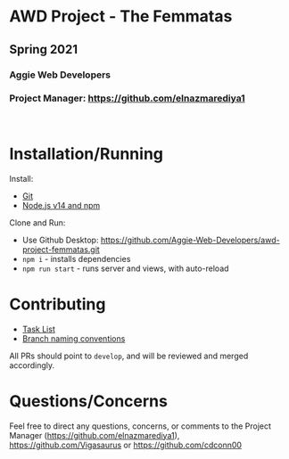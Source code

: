 # AWD Project - The Femmatas
## Spring 2021
### Aggie Web Developers
### Project Manager: https://github.com/elnazmarediya1

<br>

# Installation/Running

Install:
 - [Git](https://github.com/git-guides/install-git)
 - [Node.js v14 and npm](https://nodejs.org/en/download/)

Clone and Run:
 - Use Github Desktop: https://github.com/Aggie-Web-Developers/awd-project-femmatas.git
 - `npm i` - installs dependencies
 - `npm run start` - runs server and views, with auto-reload

# Contributing

- [Task List](https://github.com/Aggie-Web-Developers/awd-project-femmatas/issues)
- [Branch naming conventions](https://docs.google.com/document/d/1dLoyBDeHLzvxWZqIHKQEIWeaIm0GfFFOTaxoUZz1yEs/view)

All PRs should point to `develop`, and will be reviewed and merged accordingly.

# Questions/Concerns

Feel free to direct any questions, concerns, or comments to the Project Manager (https://github.com/elnazmarediya1), https://github.com/Vigasaurus or https://github.com/cdconn00
